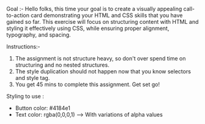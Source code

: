 Goal :- 
Hello folks, this time your goal is to create a visually appealing call-to-action card demonstrating your HTML and CSS skills that you have gained so far. This exercise will focus on structuring content with HTML and styling it effectively using CSS, while ensuring proper alignment, typography, and spacing.

Instructions:- 

1. The assignment is not structure heavy, so don't over spend time on structuring and no nested structures.
2. The style duplication should not happen now that you know selectors and style tag.
3. You get 45 mins to complete this assignment. Get set go!

Styling to use :
- Button color: #4184e1
- Text color: rgba(0,0,0,1) --> With variations of alpha values
